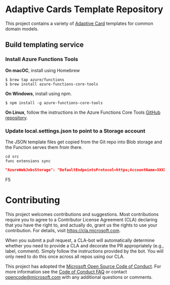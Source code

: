 
# Adaptive Cards Template Repository

This project contains a variety of [Adaptive Card](https://adaptivecards.io) templates for common domain models.


## Build templating service

### Install Azure Functions Tools 

**On macOC**, install using Homebrew

```console
$ brew tap azure/functions
$ brew install azure-functions-core-tools
```

**On Windows**, install using npm.

```console
$ npm install -g azure-functions-core-tools
```

**On Linux**, follow the instructions in the Azure Functions Core Tools [GitHub repository](https://github.com/Azure/azure-functions-core-tools#linux).


### Update **local.settings.json** to point to a Storage account

The JSON template files get copied from the Git repo into Blob storage and the Function serves them from there.

```console
cd src
func extensions sync
```



```json
"AzureWebJobsStorage": "DefaultEndpointsProtocol=https;AccountName=XXXXXXX;AccountKey=XXXXXXXXXX",
```

F5


# Contributing

This project welcomes contributions and suggestions.  Most contributions require you to agree to a
Contributor License Agreement (CLA) declaring that you have the right to, and actually do, grant us
the rights to use your contribution. For details, visit https://cla.microsoft.com.

When you submit a pull request, a CLA-bot will automatically determine whether you need to provide
a CLA and decorate the PR appropriately (e.g., label, comment). Simply follow the instructions
provided by the bot. You will only need to do this once across all repos using our CLA.

This project has adopted the [Microsoft Open Source Code of Conduct](https://opensource.microsoft.com/codeofconduct/).
For more information see the [Code of Conduct FAQ](https://opensource.microsoft.com/codeofconduct/faq/) or
contact [opencode@microsoft.com](mailto:opencode@microsoft.com) with any additional questions or comments.
